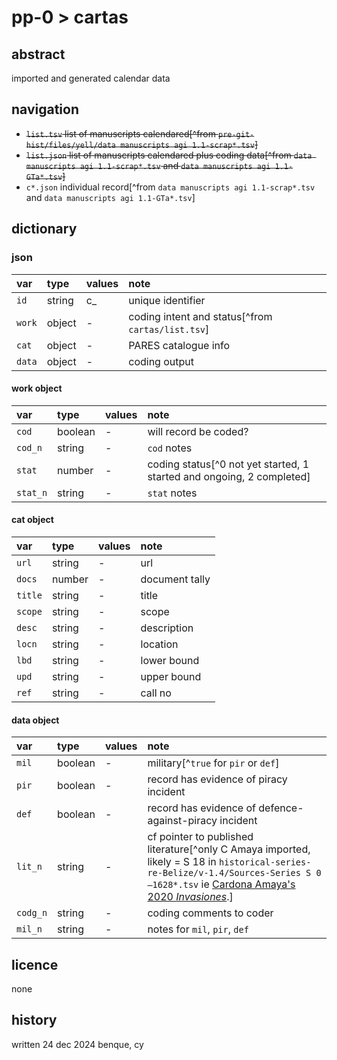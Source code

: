 # pp-0 > cartas
## abstract
imported and generated calendar data
## navigation
- ~~`list.tsv` list of manuscripts calendared[^from `pre-git-hist/files/yell/data manuscripts agi 1.1-scrap*.tsv`]~~
- ~~`list.json` list of manuscripts calendared plus coding data[^from `data manuscripts agi 1.1-scrap*.tsv` and `data manuscripts agi 1.1-GTa*.tsv`]~~
- `c*.json` individual record[^from `data manuscripts agi 1.1-scrap*.tsv` and `data manuscripts agi 1.1-GTa*.tsv`]
## dictionary
### json
| var | type | values | note |
|:--|:--|:--|:--|
| `id` | string | c_ | unique identifier |
| `work` | object | - | coding intent and status[^from `cartas/list.tsv`] |
| `cat` | object | - | PARES catalogue info |
| `data` | object | - | coding output |

#### work object
| var | type | values | note |
|:--|:--|:--|:--|
| `cod` | boolean | - | will record be coded? |
| `cod_n` | string | - | `cod` notes |
| `stat` | number | - | coding status[^0 not yet started, 1 started and ongoing, 2 completed] |
| `stat_n` | string | - | `stat` notes |
#### cat object
| var | type | values | note |
|:--|:--|:--|:--|
| `url` | string | - | url |
| `docs` | number | - | document tally |
| `title` | string | - | title |
| `scope` | string | - | scope |
| `desc` | string | - | description |
| `locn` | string | - | location |
| `lbd` | string | - | lower bound |
| `upd` | string | - | upper bound |
| `ref` | string | - | call no |
#### data object
| var | type | values | note |
|:--|:--|:--|:--|
| `mil` | boolean | - | military[^`true` for `pir` or `def`] |
| `pir` | boolean | - | record has evidence of piracy incident |
| `def` | boolean | - | record has evidence of defence-against-piracy incident |
| `lit_n` | string | - | cf pointer to published literature[^only C Amaya imported, likely = S 18 in `historical-series-re-Belize/v-1.4/Sources-Series S 0—1628*.tsv` ie [Cardona Amaya's 2020 *Invasiones*](https://shs.hal.science/halshs-02540842v1).] |
| `codg_n` | string | - | coding comments to coder |
| `mil_n` | string | - | notes for `mil`, `pir`, `def` |

## licence
none
## history
written 24 dec 2024 benque, cy